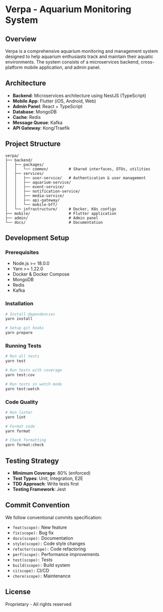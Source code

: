 # Verpa - Aquarium Monitoring System

## Overview

Verpa is a comprehensive aquarium monitoring and management system designed to help aquarium enthusiasts track and maintain their aquatic environments. The system consists of a microservices backend, cross-platform mobile application, and admin panel.

## Architecture

- **Backend**: Microservices architecture using NestJS (TypeScript)
- **Mobile App**: Flutter (iOS, Android, Web)
- **Admin Panel**: React + TypeScript
- **Database**: MongoDB
- **Cache**: Redis
- **Message Queue**: Kafka
- **API Gateway**: Kong/Traefik

## Project Structure

```
verpa/
├── backend/
│   ├── packages/
│   │   └── common/         # Shared interfaces, DTOs, utilities
│   ├── services/
│   │   ├── user-service/   # Authentication & user management
│   │   ├── aquarium-service/
│   │   ├── event-service/
│   │   ├── notification-service/
│   │   ├── media-service/
│   │   ├── api-gateway/
│   │   └── mobile-bff/
│   └── infrastructure/     # Docker, K8s configs
├── mobile/                 # Flutter application
├── admin/                  # Admin panel
└── docs/                   # Documentation
```

## Development Setup

### Prerequisites

- Node.js >= 18.0.0
- Yarn >= 1.22.0
- Docker & Docker Compose
- MongoDB
- Redis
- Kafka

### Installation

```bash
# Install dependencies
yarn install

# Setup git hooks
yarn prepare
```

### Running Tests

```bash
# Run all tests
yarn test

# Run tests with coverage
yarn test:cov

# Run tests in watch mode
yarn test:watch
```

### Code Quality

```bash
# Run linter
yarn lint

# Format code
yarn format

# Check formatting
yarn format:check
```

## Testing Strategy

- **Minimum Coverage**: 80% (enforced)
- **Test Types**: Unit, Integration, E2E
- **TDD Approach**: Write tests first
- **Testing Framework**: Jest

## Commit Convention

We follow conventional commits specification:

- `feat(scope):` New feature
- `fix(scope):` Bug fix
- `docs(scope):` Documentation
- `style(scope):` Code style changes
- `refactor(scope):` Code refactoring
- `perf(scope):` Performance improvements
- `test(scope):` Tests
- `build(scope):` Build system
- `ci(scope):` CI/CD
- `chore(scope):` Maintenance

## License

Proprietary - All rights reserved